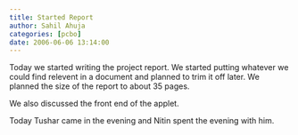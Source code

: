 ```yaml
---
title: Started Report
author: Sahil Ahuja
categories: [pcbo]
date: 2006-06-06 13:14:00
---
```


Today we started writing the project report. We started putting whatever we could find relevent in a document and planned to trim it off later. We planned the size of the report to about 35 pages.

We also discussed the front end of the applet.

Today Tushar came in the evening and Nitin spent the evening with him.